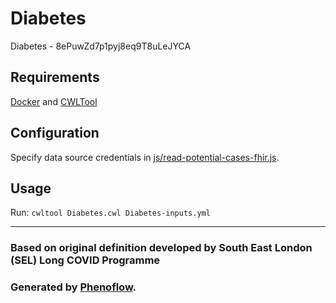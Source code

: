 # Diabetes

Diabetes - 8ePuwZd7p1pyj8eq9T8uLeJYCA

## Requirements

[Docker](https://docs.docker.com/install/) and [CWLTool](https://github.com/common-workflow-language/cwltool#install)

## Configuration

Specify data source credentials in [js/read-potential-cases-fhir.js](js/read-potential-cases-fhir.js).

## Usage

Run: `cwltool Diabetes.cwl Diabetes-inputs.yml`

***

### Based on original definition developed by South East London (SEL) Long COVID Programme
### Generated by [Phenoflow](https://kclhi.org/phenoflow).
